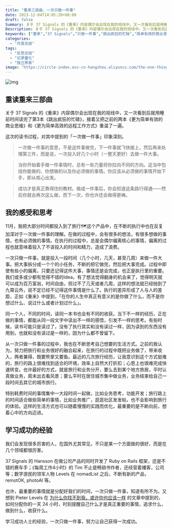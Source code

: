 ```yaml
---
title: "重来三部曲，一次只做一件事"
date: 2023-12-04T14:05:20+08:00
draft: false
Summary: 关于 37 Signals 的《重来》内容偶尔会出现在我的视线中，又一次看到后就用睡前时间读完了第3本《跳出疯狂的忙碌》，紧接着又把之前的两本重温了一遍。一次做一件事的意思是一次投入好几个小时（甚至更多）来做一件大事，是这次重读过程最大的收获。
Description: 关于 37 Signals 的《重来》内容偶尔会出现在我的视线中，又一次看到后就用睡前时间读完了第3本《跳出疯狂的忙碌》，紧接着又把之前的两本重温了一遍。一次做一件事的意思是一次投入好几个小时（甚至更多）来做一件大事，是这次重读过程最大的收获。
keywords: ["重来","37 Signals","只做一件事","跳出疯狂的忙碌","简单有效的商业思维","小而美","精益创业","1天24小时"]
categories:
  - "月度总结"
tags:
  - "反思总结"
  - "记录量化"
  - "独立黑客"
image: "https://circle-index.oss-cn-hangzhou.aliyuncs.com/the-one-thing.png"
---
```


![img](https://circle-index.oss-cn-hangzhou.aliyuncs.com/the-one-thing.png)

## 重读重来三部曲

关于 37 Signals 的《重来》内容偶尔会出现在我的视线中，又一次看到后就用睡前时间读完了第3本《跳出疯狂的忙碌》，接着又把之前的两本《更为简单有效的商业思维》和《更为简单高效的远程工作方式》重温了一遍。

这次的读书过程，对其中提到的「一次做一件事」印象深刻。

> 一次做一件事的意思，不是这件事做完，下一件事就飞快接上，然后再来处理第三件，而是说，一次投入好几个小时（一整天更好）去做一件大事。

> 当你开始着手做一件事情时，总有一些力量将你拉向不同的方向。这当中包括你能做的、你想做的以及你必须做的事情。你应该从必须做的事情开始下手，即从核心出发。

> 成功才是真正靠得住的教材。做成一件事后，你会知道这条路行得通——然后你就会再次这么做，而下一次，你也许还会做得更棒。

## 我的感受和思考

11月，我把大部分时间都投入到了旅行🗺️这个产品中，在不断的执行中也在反复加深对于一次做一件事的理解。在做的过程中，会有很多的想法，有很多想做的事情，也有必须做的事情。在执行的过程中，总是会偶尔偏离核心的事情，偏离的过程也就意味着投入了不该投入的时间和精力，造成了浪费。

一次只做一件事，就是投入一段时间（几个小时，几天，甚至几周）来做一件大事。把大事拆分成一个个的小任务，不断的把它做完，然后把大事完成。过程中即使有些小的偏离，只要还记得这件大事，事情还是会完成，也正是执行里的重要。我们或多或少都有觉得不错的Idea，有了想法觉得翻身的机会来了，觉得明天就可以成为百万富翁，时间自由，但过不了几天或者几周，这样的想法就已经抛到了九霄云外，说不定已经不记得这件事情是什么了。执行的差异形成了人与人的差距，正如《重来》中提到，「在你的人生中真正有意义的是你做了什么，而不是你想过什么、说过什么或者计划过什么」。

同一个人，不同的时间，读同一本书也会有不同的收获。当下不一样的经历，正在做的事情，都能从同一段文字中读出不一样的感悟，引发不一样的思考。有些时候，读书可能只是读过了，没有了执行其实和没有读过一样，因为读到的东西没有用到，也就和没有读过是一样的，因为什么都不曾留下。

从一次只做一件事的过程中，我也在不断思考自己想要的生活方式。之前的我认为，努力把旅行和业务很好的融合起来，在旅行的过程中既把业务做了，带来收入，两者兼得，既要熊掌又要鱼。最近的几次旅行经历，让我意识到这个方式挺难的，旅行的路上很难找到适合的环境，效率上自然大打折扣；心思上也很难完成快速转变。也许最好的方式，就是旅行和业务分开，要么去到某个地方旅居，平时认真做业务，周末出去看风景；要么平时在居住城市集中做业务，业务结束给自己一段时间去其它的城市旅行。

特别耗费时间的事情集中一大段时间一起做，比如业务思考，功能开发；旅行路上的时间适合做些简单的事情，比如业务推广，逛逛社区发发帖，也不会影响到旅行的体验。这样的生活方式也可以随着慢慢的实践而优化，最重要的是不断向前，想着心中的方向迈进。

## 学习成功的经验

我们会发现很多厉害的人，在国外尤其常见，不只是某一个方面做的很好，而是在几个领域都很厉害。

37 Signals 的 Hansson 在做公司产品的同时开发了 Ruby on Rails 框架，还是不错的赛车手；《每周工作4小时》的 Tim 不止是畅销书作者，还经营着播客，公司等；数字游民的领军人物 Levels 在 nomadList 之后，不断有新的产品，remotOK, photoAI 等。

也许，最重要的事情就是分配好我们的时间，一次只做一件事，知道有所不为。又想到 Pieter Levels 在 [为什么你找不到我，或许你也应该一样](ttps://levels.io/contact/) 的文章中提到的，如何分配你的一天 24 小时，时刻提醒自己什么才是真正重要的事情，追求什么， 做到什么，收获什么。

学习成功人士的经验，一次只做一件事，努力让自己获得一次成功。
